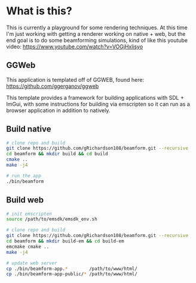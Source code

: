 # What is this?
This is currently a playground for some rendering techniques. At this time I'm just working with getting a renderer
working on native + web, but the end goal is to do some beamforming simulations, kind of like this youtube video:
https://www.youtube.com/watch?v=VOGjHxlisyo

## GGWeb
This application is templated off of GGWEB, found here:
https://github.com/ggerganov/ggweb

This template provides a framework for building applications with SDL + ImGui, with some instructions for building
via emscripten so it can run as a browser application in addition to natively.

## Build native

```bash
# clone repo and build
git clone https://github.com/gRichardson108/beamform.git --recursive
cd beamform && mkdir build && cd build
cmake ..
make -j4

# run the app
./bin/beamform
```

## Build web

```bash
# init emscripten
source /path/to/emsdk/emsdk_env.sh

# clone repo and build
git clone https://github.com/gRichardson108/beamform.git --recursive
cd beamform && mkdir build-em && cd build-em
emcmake cmake ..
make -j4

# update web server
cp ./bin/beamform-app.*        /path/to/www/html/
cp ./bin/beamform-app-public/* /path/to/www/html/
```
